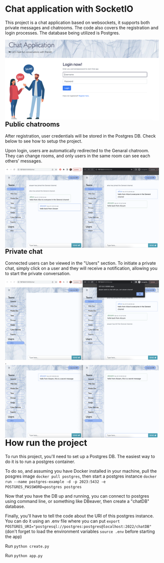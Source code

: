 # Chat application with SocketIO

This project is a chat application based on websockets, it supports both private messages and chatrooms. The code also covers the registration and login processes. The database being utilized is Postgres.

<img align="right" src="./images/login.png" alt="Login page"><br><br>



## Public chatrooms

After registration, user credentials will be stored in the Postgres DB. Check below to see how to setup the project.

Upon login, users are automatically redirected to the Genaral chatroom. They can change rooms, and only users in the same room can see each others' messages.

<img align="right" src="./images/chatrooms.png" alt="Chatrooms page"><br><br>


## Private chat

Connected users can be viewed in the "Users" section. To initiate a private chat, simply click on a user and they will receive a notification, allowing you to start the private conversation.

<img align="right" src="./images/chatprivate.png" alt="Private chat page">
.
<img align="right" src="./images/chatprivate2.png" alt="Private chat page">


# How run the project

To run this project, you'll need to set up a Postgres DB. The easiest way to do it is to run a postgres container. 

To do so, and assuming you have Docker installed in your machine, pull the posgres image `docker pull postgres`, then start a postgres instance `docker run --name postgres-example -d -p 2023:5432 -e POSTGRES_PASSWORD=postgres postgres`

Now that you have the DB up and running, you can connect to postgres using command line, or something like DBeaver, then create a "chatDB" database.

Finally, you'll have to tell the code about the URI of this postgres instance. You can do it using an .env file  where you can put `export POSTGRES_URI="postgresql://postgres:postgres@localhost:2022/chatDB"` (don't forget to load the environment variables `source .env` before starting the app)

Run `python create.py`

Run `python app.py`

